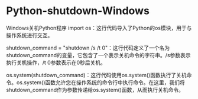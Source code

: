 # Python-shutdown-Windows
Windows关机Python程序
import os：这行代码导入了Python的os模块，用于与操作系统进行交互。

shutdown_command = "shutdown /s /t 0"：这行代码定义了一个名为shutdown_command的变量，它包含了一个表示关机命令的字符串。/s参数表示执行关机操作，/t 0参数表示在0秒后关机。

os.system(shutdown_command)：这行代码使用os.system()函数执行了关机命令。os.system()函数允许您在操作系统的命令行中执行命令。在这里，我们将shutdown_command作为参数传递给os.system()函数，从而执行关机命令。
